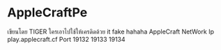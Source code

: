 # AppleCraftPe
เขียนโดย TIGER
ใครเอาไปใช้ให้เครดิดด้วย
it fake hahaha 
AppleCraft NetWork
Ip play.applecraft.cf
Port 19132 19133 19134
